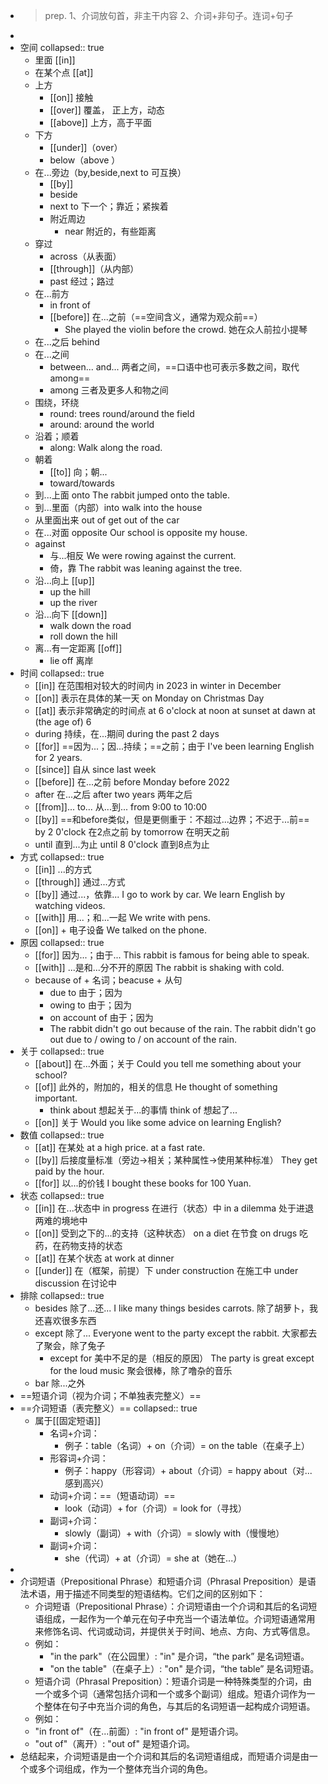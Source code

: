 - >prep.
  >1、介词放句首，非主干内容
  >2、介词+非句子。连词+句子
-
- 空间
  collapsed:: true
	- 里面 [[in]]
	- 在某个点 [[at]]
	- 上方
		- [[on]] 接触
		- [[over]] 覆盖， 正上方，动态
		- [[above]] 上方，高于平面
	- 下方
		- [[under]]（over）
		- below（above ）
	- 在...旁边（by,beside,next to 可互换）
		- [[by]]
		- beside
		- next to 下一个；靠近；紧挨着
		- 附近周边
			- near 附近的，有些距离
	- 穿过
		- across（从表面）
		- [[through]]（从内部）
		- past 经过；路过
	- 在...前方
		- in front of
		- [[before]] 在...之前（==空间含义，通常为观众前==）
			- She played the violin before the crowd.
			  她在众人前拉小提琴
	- 在...之后 behind
	- 在...之间
		- between... and... 两者之间，==口语中也可表示多数之间，取代among==
		- among 三者及更多人和物之间
	- 围绕，环绕
		- round: trees round/around the field
		- around: around the world
	- 沿着；顺着
		- along: Walk along the road.
	- 朝着
		- [[to]] 向；朝...
		- toward/towards
	- 到...上面 onto The rabbit jumped onto the table.
	- 到...里面（内部）into  walk into the house
	- 从里面出来 out of        get out of the car
	- 在...对面 opposite Our school is opposite my house.
	- against
		- 与...相反 We were rowing against the current.
		- 倚，靠 The rabbit was leaning against the tree.
	- 沿...向上 [[up]]
		- up the hill
		- up the river
	- 沿...向下 [[down]]
		- walk down the road
		- roll down the hill
	- 离...有一定距离 [[off]]
		- lie off 离岸
- 时间
  collapsed:: true
	- [[in]] 在范围相对较大的时间内
	  in 2023
	  in winter
	  in December
	- [[on]] 表示在具体的某一天
	  on Monday
	  on Christmas Day
	- [[at]] 表示非常确定的时间点
	  at 6 o'clock
	  at noon
	  at sunset
	  at dawn
	  at (the age of) 6
	- during 持续，在...期间
	  during the past 2 days
	- [[for]] ==因为...；因...持续；==之前；由于
	  I've been learning English for 2 years.
	- [[since]] 自从
	  since last week
	- [[before]] 在...之前
	  before Monday
	  before 2022
	- after 在...之后
	  after two years 两年之后
	- [[from]]... to... 从...到...
	  from 9:00 to 10:00
	- [[by]] ==和before类似，但是更侧重于：不超过...边界；不迟于...前==
	  by 2 0'clock 在2点之前
	  by tomorrow 在明天之前
	- until 直到...为止
	  until 8 0'clock 直到8点为止
- 方式
  collapsed:: true
	- [[in]] ...的方式
	- [[through]] 通过...方式
	- [[by]] 通过...，依靠...
	  I go to work by car.
	  We learn English by watching videos.
	- [[with]] 用...；和...一起
	  We write with pens.
	- [[on]] + 电子设备
	  We talked on the phone.
- 原因
  collapsed:: true
	- [[for]] 因为...；由于...
	  This rabbit is famous for being able to speak.
	- [[with]] ...是和...分不开的原因
	  The rabbit is shaking with cold.
	- because of + 名词；beacuse + 从句
		- due to 由于；因为
		- owing to 由于；因为
		- on account of 由于；因为
		- The rabbit didn't go out because of the rain.
		  The rabbit didn't go out due to / owing to / on account of the rain.
- 关于
  collapsed:: true
	- [[about]] 在...外面；关于
	  Could you tell me something about your school?
	- [[of]] 此外的，附加的，相关的信息
	  He thought of something important.
		- think about 想起关于...的事情
		  think of 想起了...
	- [[on]] 关于
	  Would you like some advice on learning English?
- 数值
  collapsed:: true
	- [[at]] 在某处
	  at a high price.
	  at a fast rate.
	- [[by]] 后接度量标准（旁边->相关；某种属性->使用某种标准）
	  They get paid by the hour.
	- [[for]] 以...的价钱
	  I bought these books for 100 Yuan.
- 状态
  collapsed:: true
	- [[in]] 在...状态中
	  in progress 在进行（状态）中
	  in a dilemma 处于进退两难的境地中
	- [[on]] 受到之下的...的支持（这种状态）
	  on a diet 在节食
	  on drugs 吃药，在药物支持的状态
	- [[at]] 在某个状态
	  at work
	  at dinner
	- [[under]] 在（框架，前提）下
	  under construction 在施工中
	  under discussion 在讨论中
- 排除
  collapsed:: true
	- besides 除了...还...
	  I like many things besides carrots.
	  除了胡萝卜，我还喜欢很多东西
	- except 除了...
	  Everyone went to the party except the rabbit.
	  大家都去了聚会，除了兔子
		- except for 美中不足的是（相反的原因）
		  The party is great except for the loud music
		  聚会很棒，除了噜杂的音乐
	- bar 除...之外
- ==短语介词（视为介词；不单独表完整义）==
- ==介词短语（表完整义）==
  collapsed:: true
	- 属于[[固定短语]]
		- 名词+介词：
			- 例子：table（名词）+ on（介词）= on the table（在桌子上）
		- 形容词+介词：
			- 例子：happy（形容词）+ about（介词）= happy about（对...感到高兴）
		- 动词+介词：==（短语动词）==
			- look（动词）+ for（介词）= look for（寻找）
		- 副词+介词：
			- slowly（副词）+ with（介词）= slowly with（慢慢地）
		- 副词+介词：
			- she（代词）+ at（介词）= she at（她在...）
-
- 介词短语（Prepositional Phrase）和短语介词（Phrasal Preposition）是语法术语，用于描述不同类型的短语结构。它们之间的区别如下：
	- 介词短语（Prepositional Phrase）：介词短语由一个介词和其后的名词短语组成，一起作为一个单元在句子中充当一个语法单位。介词短语通常用来修饰名词、代词或动词，并提供关于时间、地点、方向、方式等信息。
	- 例如：
		- "in the park"（在公园里）: "in" 是介词，“the park” 是名词短语。
		- "on the table"（在桌子上）: "on" 是介词，“the table” 是名词短语。
	- 短语介词（Phrasal Preposition）：短语介词是一种特殊类型的介词，由一个或多个词（通常包括介词和一个或多个副词）组成。短语介词作为一个整体在句子中充当介词的角色，与其后的名词短语一起构成介词短语。
	- 例如：
	- "in front of"（在...前面）: "in front of" 是短语介词。
	- "out of"（离开）: "out of" 是短语介词。
- 总结起来，介词短语是由一个介词和其后的名词短语组成，而短语介词是由一个或多个词组成，作为一个整体充当介词的角色。